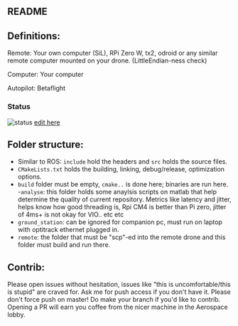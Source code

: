 ## README

## Definitions:
Remote: Your own computer (SiL), RPi Zero W, tx2, odroid or any similar remote computer mounted on your drone. (LittleEndian-ness check)

Computer: Your computer

Autopilot: Betaflight

### Status 
![status](https://drive.google.com/uc?export=view&id=19W_tH0GL1MzeCuHXVomWUDyCzVb7xr2Z)
[edit here](https://drive.google.com/drive/folders/1s6eHkhIduhhTMLy5Cp-5nNKC-lqeFxvV?usp=sharing)

## Folder structure:
- Similar to ROS: `include` hold the headers and `src` holds the source files.
- `CMakeLists.txt` holds the building, linking, debug/release, optimization options.
- `build` folder must be empty, `cmake..` is done here; binaries are run here. 
-`analyse`: this folder holds some anaylsis scripts on matlab that help determine the quality of current repository. Metrics like latency and jitter, helps know how good threading is, Rpi CM4 is better than Pi zero, jitter of 4ms+ is not okay for VIO.. etc etc
- `ground_station`: can be ignored for companion pc, must run on laptop with optitrack ethernet plugged in.
- `remote`: the folder that must be "scp"-ed into the remote drone and this folder must build and run there.


## Contrib:
Please open issues without hesitation, issues like "this is uncomfortable/this is stupid" are craved for.
Ask me for push access if you don't have it. Please don't force push on master! Do make your branch if you'd like to contrib. Opening a PR will earn you coffee from the nicer machine in the Aerospace lobby.

